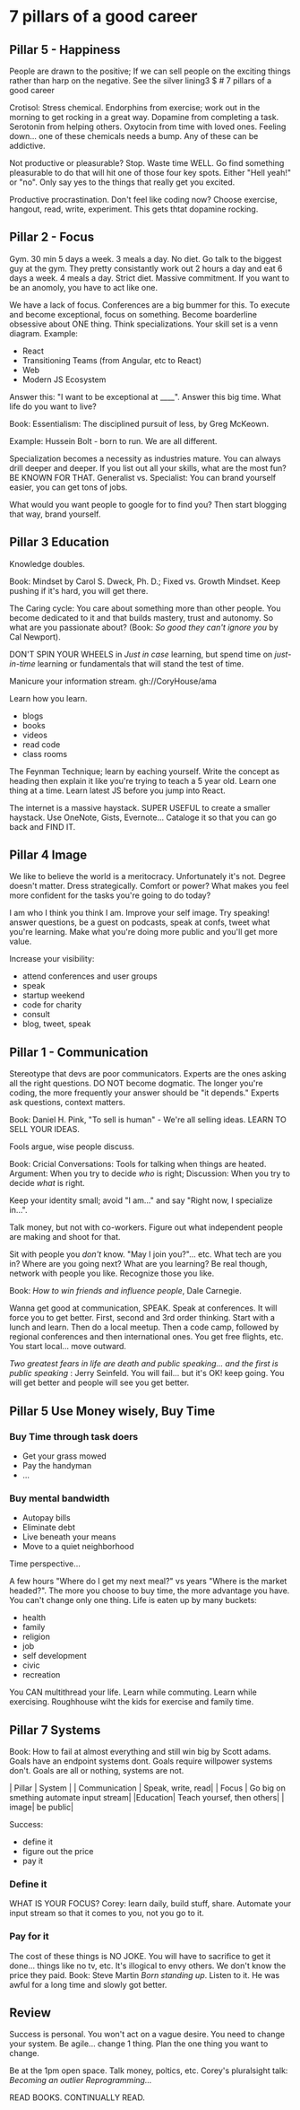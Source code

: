 # 7 pillars of a good career

## Pillar 5 - Happiness

People are drawn to the positive; If we can sell people on the exciting things rather than harp on the negative. See the silver lining3 $ # 7 pillars of a good career

Crotisol: Stress chemical. Endorphins from exercise; work out in the morning to get rocking in a great way. Dopamine from completing a task. Serotonin from helping others. Oxytocin from time with loved ones. Feeling down... one of these chemicals needs a bump. Any of these can be addictive.

Not productive or pleasurable? Stop. Waste time WELL. Go find something pleasurable to do that will hit one of those four key spots. Either "Hell yeah!" or "no". Only say yes to the things that really get you excited.

Productive procrastination. Don't feel like coding now? Choose exercise, hangout, read, write, experiment. This gets thtat dopamine rocking.

## Pillar 2 - Focus

Gym. 30 min 5 days a week. 3 meals a day. No diet. Go talk to the biggest guy at the gym. They pretty consistantly work out 2 hours a day and eat 6 days a week. 4 meals a day. Strict diet. Massive commitment. If you want to be an anomoly, you have to act like one.

We have a lack of focus. Conferences are a big bummer for this. To execute and become exceptional, focus on something. Become boarderline obsessive about ONE thing. Think specializations. Your skill set is a venn diagram. Example:

* React
* Transitioning Teams (from Angular, etc to React)
* Web
* Modern JS Ecosystem

Answer this: "I want to be exceptional at ____". Answer this big time. What life do you want to live?

Book: Essentialism: The disciplined pursuit of less, by Greg McKeown.

Example: Hussein Bolt - born to run. We are all different.

Specialization becomes a necessity as industries mature. You can always drill deeper and deeper. If you list out all your skills, what are the most fun? BE KNOWN FOR THAT. Generalist vs. Specialist: You can brand yourself easier, you can get tons of jobs.

What would you want people to google for to find you? Then start blogging that way, brand yourself.

## Pillar 3 Education

Knowledge doubles. 

Book: Mindset by Carol S. Dweck, Ph. D.; Fixed vs. Growth Mindset. Keep pushing if it's hard, you will get there.

The Caring cycle: You care about something more than other people. You become dedicated to it and that builds mastery, trust and autonomy. So what are you passionate about? (Book: _So good they can't ignore you_ by Cal Newport).

DON'T SPIN YOUR WHEELS in _Just in case_ learning, but spend time on _just-in-time_ learning or fundamentals that will stand the test of time.

Manicure your information stream. gh://CoryHouse/ama

Learn how you learn.

* blogs
* books
* videos
* read code
* class rooms

The Feynman Technique; learn by eaching yourself. Write the concept as heading then explain it like you're trying to teach a 5 year old. Learn one thing at a time. Learn latest JS before you jump into React.

The internet is a massive haystack. SUPER USEFUL to create a smaller haystack. Use OneNote, Gists, Evernote... Cataloge it so that you can go back and FIND IT.

## Pillar 4 Image

We like to believe the world is a meritocracy. Unfortunately it's not. Degree doesn't matter. Dress strategically. Comfort or power? What makes you feel more confident for the tasks you're going to do today? 

I am who I think you think I am. Improve your self image. Try speaking! answer questions, be a guest on podcasts, speak at confs, tweet what you're learning. Make what you're doing more public and you'll get more value.

Increase your visibility:

* attend conferences and user groups
* speak
* startup weekend
* code for charity
* consult
* blog, tweet, speak

## Pillar 1 - Communication

Stereotype that devs are poor communicators. Experts are the ones asking all the right questions. DO NOT become dogmatic. The longer you're coding, the more frequently your answer should be "it depends." Experts ask questions, context matters.

Book: Daniel H. Pink, "To sell is human" - We're all selling ideas. LEARN TO SELL YOUR IDEAS.

Fools argue, wise people discuss.

Book: Cricial Conversations: Tools for talking when things are heated. Argument: When you try to decide _who_ is right; Discussion: When you try to decide _what_ is right.

Keep your identity small; avoid "I am..." and say "Right now, I specialize in...".

Talk money, but not with co-workers. Figure out what independent people are making and shoot for that.

Sit with people you _don't_ know. "May I join you?"... etc. What tech are you in? Where are you going next? What are you learning? Be real though, network with people you like. Recognize those you like.

Book: _How to win friends and influence people_, Dale Carnegie.

Wanna get good at communication, SPEAK. Speak at conferences. It will force you to get better. First, second and 3rd order thinking. Start with a lunch and learn. Then do a local meetup. Then a code camp, followed by regional conferences and then international ones. You get free flights, etc. You start local... move outward.

_Two greatest fears in life are death and public speaking... and the first is public speaking_ : Jerry Seinfeld. You will fail... but it's OK! keep going. You will get better and people will see you get better.

## Pillar 5 Use Money wisely, Buy Time

### Buy Time through task doers

* Get your grass mowed
* Pay the handyman
* ...

### Buy mental bandwidth

* Autopay bills
* Eliminate debt
* Live beneath your means
* Move to a quiet neighborhood

Time perspective...

A few hours "Where do I get my next meal?" vs years "Where is the market headed?". The more you choose to buy time, the more advantage you have. You can't change only one thing. Life is eaten up by many buckets:

* health
* family
* religion
* job
* self development
* civic
* recreation

You CAN multithread your life. Learn while commuting. Learn while exercising. Roughhouse wiht the kids for exercise and family time.

## Pillar 7 Systems

Book: How to fail at almost everything and still win big by Scott adams. Goals have an endpoint systems dont. Goals require willpower systems don't. Goals are all or nothing, systems are not.

| Pillar | System | 
| Communication | Speak, write, read|
| Focus | Go big on smething automate input stream|
|Education| Teach yoursef, then others|
| image| be public|

Success:

* define it
* figure out the price
* pay it

### Define it

WHAT IS YOUR FOCUS? Corey: learn daily, build stuff, share. Automate your input stream so that it comes to you, not you go to it.

### Pay for it

The cost of these things is NO JOKE. You will have to sacrifice to get it done... things like no tv, etc. It's illogical to envy others. We don't know the price they paid. Book: Steve Martin _Born standing up_. Listen to it. He was awful for a long time and slowly got better.

## Review

Success is personal. You won't act on a vague desire. You need to change your system. Be agile... change 1 thing. Plan the one thing you want to change. 

Be at the 1pm open space. Talk money, poltics, etc. Corey's pluralsight talk: _Becoming an outlier Reprogramming..._

READ BOOKS. CONTINUALLY READ.